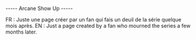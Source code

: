 ----- Arcane Show Up -----

FR : Juste une page créer par un fan qui fais un deuil de la série quelque mois après. 
EN : Just a page created by a fan who mourned the series a few months later. 
